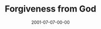 ---
layout: message
category: message
series: "The Art of Forgiveness"
title: "Forgiveness from God"
date: 2001-07-07-00-00
message_id: 325
---